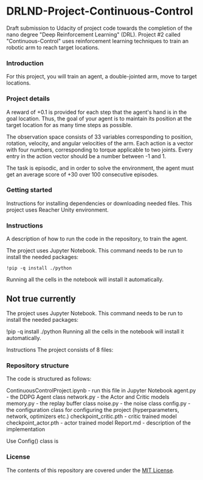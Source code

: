 # DRLND-Project-Continuous-Control
Draft submission to Udacity of project code towards the completion of the nano degree "Deep Reinforcement Learning" (DRL). Project #2 called "Continuous-Control" uses reinforcement learning techniques to train an robotic arm to reach target locations.

### Introduction

For this project, you will train an agent, a double-jointed arm, move to target locations. 

### Project details

A reward of +0.1 is provided for each step that the agent's hand is in the goal location. Thus, the goal of your agent is to maintain its position at the target location for as many time steps as possible.

The observation space consists of 33 variables corresponding to position, rotation, velocity, and angular velocities of the arm. Each action is a vector with four numbers, corresponding to torque applicable to two joints. Every entry in the action vector should be a number between -1 and 1.

The task is episodic, and in order to solve the environment, the agent must get an average score of +30 over 100 consecutive episodes.

### Getting started

Instructions for installing dependencies or downloading needed files.
This project uses Reacher Unity environment. 

### Instructions 

A description of how to run the code in the repository, to train the agent.

The project uses Jupyter Notebook.
This command needs to be run to install the needed packages:

```
!pip -q install ./python
```
Running all the cells in the notebook will install it automatically.

## Not true currently 
The project uses Jupyter Notebook. This command needs to be run to install the needed packages:

!pip -q install ./python
Running all the cells in the notebook will install it automatically.


Instructions
The project consists of 8 files:

### Repository structure

The code is structured as follows:

ContinuousControlProject.ipynb - run this file in Jupyter Notebook
agent.py - the DDPG Agent class
network.py - the Actor and Critic models
memory.py - the replay buffer class
noise.py - the noise class
config.py - the configuration class for configuring the project (hyperparameters, network, optimizers etc.)
checkpoint_critic.pth - critic trained model
checkpoint_actor.pth - actor trained model
Report.md - description of the implementation

Use Config() class is 

### License
The contents of this repository are covered under the [MIT License](LICENSE).

